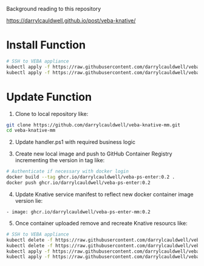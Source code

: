 Background reading to this repository

https://darrylcauldwell.github.io/post/veba-knative/

# Install Function

```bash
# SSH to VEBA appliance
kubectl apply -f https://raw.githubusercontent.com/darrylcauldwell/veba-knative-mm/master/enter-mm-service.yml
kubectl apply -f https://raw.githubusercontent.com/darrylcauldwell/veba-knative-mm/master/enter-mm-trigger.yml
```

# Update Function

1. Clone to local repository like:

```bash
git clone https://github.com/darrylcauldwell/veba-knative-mm.git
cd veba-knative-mm
```

2. Update handler.ps1 with required business logic

3. Create new local image and push to GitHub Container Registry incrementing the version in tag like:

```bash
# Authenticate if necessary with docker login
docker build --tag ghcr.io/darrylcauldwell/veba-ps-enter:0.2 .
docker push ghcr.io/darrylcauldwell/veba-ps-enter:0.2
```

4. Update Knative service manifest to reflect new docker container image version lie:

```
- image: ghcr.io/darrylcauldwell/veba-ps-enter-mm:0.2
```

5. Once container uploaded remove and recreate Knative resourcs like:

```bash
# SSH to VEBA appliance
kubectl delete -f https://raw.githubusercontent.com/darrylcauldwell/veba-knative-mm-enter/main/enter-mm-service.yml
kubectl delete -f https://raw.githubusercontent.com/darrylcauldwell/veba-knative-mm-enter/main/enter-mm-trigger.yml
kubectl apply -f https://raw.githubusercontent.com/darrylcauldwell/veba-knative-mm-enter/main/enter-mm-service.yml
kubectl apply -f https://raw.githubusercontent.com/darrylcauldwell/veba-knative-mm-enter/main/enter-mm-trigger.yml
```
